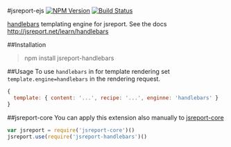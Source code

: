 #jsreport-ejs
[![NPM Version](http://img.shields.io/npm/v/jsreport-handlebars.svg?style=flat-square)](https://npmjs.com/package/jsreport-handlebars)
[![Build Status](https://travis-ci.org/jsreport/jsreport-handlebars.png?branch=master)](https://travis-ci.org/jsreport/jsreport-handlebars)

[handlebars](http://handlebarsjs.com/) templating engine for jsreport. 
See the docs http://jsreport.net/learn/handlebars

##Installation
> npm install jsreport-handlebars

##Usage
To use `handlebars` in for template rendering set `template.engine=handlebars` in the rendering request.

```js
{
  template: { content: '...', recipe: '...', enginne: 'handlebars' }
}
```

##jsreport-core
You can apply this extension also manually to [jsreport-core](https://github.com/jsreport/jsreport-core)

```js
var jsreport = require('jsreport-core')()
jsreport.use(require('jsreport-handlebars')()
```
